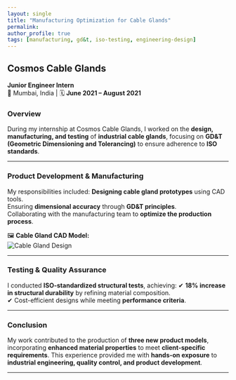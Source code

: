 ```yaml
---
layout: single
title: "Manufacturing Optimization for Cable Glands"
permalink: 
author_profile: true
tags: [manufacturing, gd&t, iso-testing, engineering-design]
---
```


## Cosmos Cable Glands
**Junior Engineer Intern**  
📍 Mumbai, India | 🗓 **June 2021 – August 2021**  

### **Overview**
During my internship at Cosmos Cable Glands, I worked on the **design, manufacturing, and testing** of **industrial cable glands**, focusing on **GD&T (Geometric Dimensioning and Tolerancing)** to ensure adherence to **ISO standards**.

---

### **Product Development & Manufacturing**
My responsibilities included:
 **Designing cable gland prototypes** using CAD tools.  
 Ensuring **dimensional accuracy** through **GD&T principles**.  
 Collaborating with the manufacturing team to **optimize the production process**.

🖼️ **Cable Gland CAD Model:**  
![Cable Gland Design](/assets/images/work_experience/cable_gland_cad.jpg)

---

### **Testing & Quality Assurance**
I conducted **ISO-standardized structural tests**, achieving:
✔ **18% increase in structural durability** by refining material composition.  
✔ Cost-efficient designs while meeting **performance criteria**.

---

### **Conclusion**
My work contributed to the production of **three new product models**, incorporating **enhanced material properties** to meet **client-specific requirements**. This experience provided me with **hands-on exposure** to **industrial engineering, quality control, and product development**.

---
